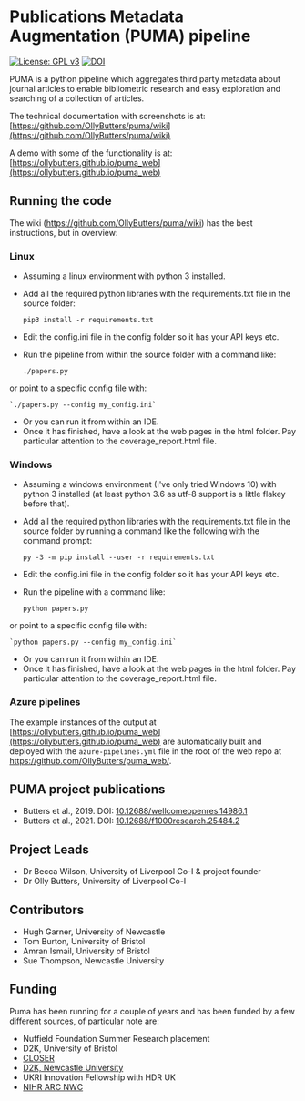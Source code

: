 # Publications Metadata Augmentation (PUMA) pipeline

[![License: GPL v3](https://img.shields.io/badge/License-GPLv3-blue.svg)](https://www.gnu.org/licenses/gpl-3.0) [![DOI](https://zenodo.org/badge/DOI/10.5281/zenodo.3971102.svg)](https://doi.org/10.5281/zenodo.3971102)

PUMA is a python pipeline which aggregates third party metadata about journal articles to enable bibliometric research and easy exploration and searching of a collection of articles.

The technical documentation with screenshots is at: [https://github.com/OllyButters/puma/wiki](https://github.com/OllyButters/puma/wiki)

A demo with some of the functionality is at: [https://ollybutters.github.io/puma_web](https://ollybutters.github.io/puma_web)

## Running the code

The wiki (<https://github.com/OllyButters/puma/wiki>) has the best instructions, but in overview:

### Linux

- Assuming a linux environment with python 3 installed.
- Add all the required python libraries with the requirements.txt file in the source folder:
  
    `pip3 install -r requirements.txt`

- Edit the config.ini file in the config folder so it has your API keys etc.
- Run the pipeline from within the source folder with a command like:
  
    `./papers.py`

or point to a specific config file with:

    `./papers.py --config my_config.ini`

- Or you can run it from within an IDE.
- Once it has finished, have a look at the web pages in the html folder. Pay particular attention to the coverage_report.html file.

### Windows

- Assuming a windows environment (I've only tried Windows 10) with python 3 installed (at least python 3.6 as utf-8 support is a little flakey before that).
- Add all the required python libraries with the requirements.txt file in the source folder by running a command like the following with the command prompt:
  
    `py -3 -m pip install --user -r requirements.txt`
- Edit the config.ini file in the config folder so it has your API keys etc.
- Run the pipeline with a command like:

    `python papers.py`

or point to a specific config file with:

    `python papers.py --config my_config.ini`

- Or you can run it from within an IDE.
- Once it has finished, have a look at the web pages in the html folder. Pay particular attention to the coverage_report.html file.

### Azure pipelines

The example instances of the output at [https://ollybutters.github.io/puma_web](https://ollybutters.github.io/puma_web) are automatically built and deployed with the `azure-pipelines.yml` file in the root of the web repo at <https://github.com/OllyButters/puma_web/>.

## PUMA project publications

- Butters et al., 2019. DOI: [10.12688/wellcomeopenres.14986.1](https://dx.doi.org/10.12688%2Fwellcomeopenres.14986.1)
- Butters et al., 2021. DOI: [10.12688/f1000research.25484.2](https://doi.org/10.12688/f1000research.25484.2)

## Project Leads

- Dr Becca Wilson, University of Liverpool Co-I & project founder
- Dr Olly Butters, University of Liverpool Co-I

## Contributors

- Hugh Garner, University of Newcastle
- Tom Burton, University of Bristol
- Amran Ismail, University of Bristol
- Sue Thompson, Newcastle University

## Funding

Puma has been running for a couple of years and has been funded by a few different sources, of particular note are:

- Nuffield Foundation Summer Research placement
- D2K, University of Bristol
- [CLOSER](https://closer.ac.uk)
- [D2K, Newcastle University](https://research.ncl.ac.uk/d2k/)
- UKRI Innovation Fellowship with HDR UK
- [NIHR ARC NWC](https://arc-nwc.nihr.ac.uk/)
